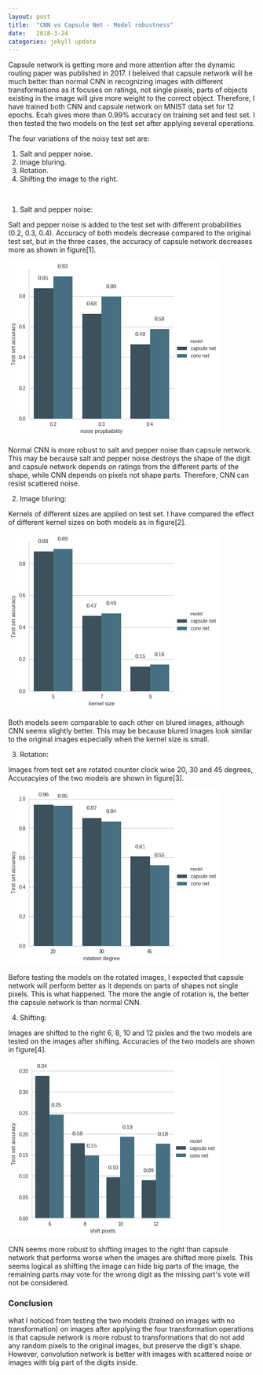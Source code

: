 ```yaml
---
layout: post
title:  "CNN vs Capsule Net - Model robustness"
date:   2018-3-24
categories: jekyll update
---
```


<link href="https://fonts.googleapis.com/css?family=Prompt&display=swap" rel="stylesheet">
<link rel="stylesheet" href="{{'/assets/css/style_font.css'}}" />


Capsule network is getting more and more attention after the dynamic routing paper was published in 2017. I beleived that capsule network will be much better than normal CNN in recognizing images with different transformations as it focuses on ratings, not single pixels, parts of objects existing in the image will give more weight to the correct object. Therefore, I have trained both CNN and capsule network on MNIST data set for 12 epochs. Ecah gives more than 0.99% accuracy on training set and test set. I then tested the two models on the test set after applying several operations.

The four variations of the noisy test set are:

1. Salt and pepper noise.
2. Image bluring.
3. Rotation.
4. Shifting the image to the right.

<br>

1. Salt and pepper noise:

Salt and pepper noise is added to the test set with different probabilities (0.2, 0.3, 0.4). Accuracy of both models decrease compared to the original test set, but in the three cases, the accuracy of capsule network decreases more as shown in figure[1].

![salt and peppr noise](/assets/images/s_p.png)

Normal CNN is more robust to salt and pepper noise than capsule network. This may be because salt and pepper noise destroys the shape of the digit and capsule network depends on ratings from the different parts of the shape, while CNN depends on pixels not shape parts. Therefore, CNN can resist scattered noise.

2. Image bluring:

Kernels of different sizes are applied on test set. I have compared the effect of different kernel sizes on both models as in figure[2].

![salt and peppr noise](/assets/images/blur.png)

Both models seem comparable to each other on blured images, although CNN seems slightly better. This may be because blured images look similar to the original images especially when the kernel size is small.

3. Rotation:

Images from test set are rotated counter clock wise 20, 30 and 45 degrees, Accuracyies of the two models are shown in figure[3].

![salt and peppr noise](/assets/images/rotation.png)

Before testing the models on the rotated images, I expected that capsule network will perform better as it depends on parts of shapes not single pixels. This is what happened. The more the angle of rotation is, the better the capsule network is than normal CNN.

4. Shifting:

Images are shifted to the right 6, 8, 10 and 12 pixles and the two models are tested on the images after shifting. Accuracies of the two models are shown in figure[4].

![salt and peppr noise](/assets/images/shift.png)


CNN seems more robust to shifting images to the right than capsule network that performs worse when the images are shifted more pixels. This seems logical as shifting the image can hide big parts of the image, the remaining parts may vote for the wrong digit as the missing part's vote will not be considered.

### Conclusion

what I noticed from testing the two models (trained on images with no transformation) on images after applying the four transformation operations is that capsule network is more robust to transformations that do not add any random pixels to the original images, but preserve the digit's shape. However, convolution network is better with images with scattered noise or images with big part of the digits inside.
